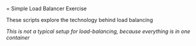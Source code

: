 = Simple Load Balancer Exercise

These scripts explore the technology behind load balancing

*This is not a typical setup for load-balancing, because everything is in one container*
